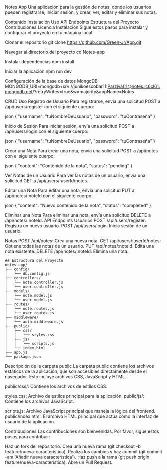 Notes App
Una aplicación para la gestión de notas, donde los usuarios pueden registrarse, iniciar sesión, y crear, ver, editar y eliminar sus notas.

Contenido
Instalación
Uso
API Endpoints
Estructura del Proyecto
Contribuciones
Licencia
Instalación
Sigue estos pasos para instalar y configurar el proyecto en tu máquina local.

Clonar el repositorio
git clone https://github.com/Green-Jr/App.git

Navegar al directorio del proyecto
cd Notes-app

Instalar dependencias
npm install

Iniciar la aplicación
npm run dev

Configuración de la base de datos MongoDB
MONGODB_URI=mongodb+srv://junikoescobar11:Parzival11@notes.ic6cl61.mongodb.net/?retryWrites=true&w=majority&appName=Notes

CRUD
Uso
Registro de Usuario
Para registrarse, envía una solicitud POST a /api/users/register con el siguiente cuerpo:

json
{
  "username": "tuNombreDeUsuario",
  "password": "tuContraseña"
}


Inicio de Sesión
Para iniciar sesión, envía una solicitud POST a /api/users/login con el siguiente cuerpo:

json
{
  "username": "tuNombreDeUsuario",
  "password": "tuContraseña"
}


Crear una Nota
Para crear una nota, envía una solicitud POST a /api/notes con el siguiente cuerpo:

json
{
  "content": "Contenido de la nota",
  "status": "pending"
}


Ver Notas de un Usuario
Para ver las notas de un usuario, envía una solicitud GET a /api/users/:userId/notes.


Editar una Nota
Para editar una nota, envía una solicitud PUT a /api/notes/:noteId con el siguiente cuerpo:

json
{
  "content": "Nuevo contenido de la nota",
  "status": "completed"
}



Eliminar una Nota
Para eliminar una nota, envía una solicitud DELETE a /api/notes/:noteId.
API Endpoints
Usuarios POST /api/users/register: Registra un nuevo usuario. POST /api/users/login: Inicia sesión de un usuario.

Notas POST /api/notes: Crea una nueva nota. GET /api/users/:userId/notes: Obtiene todas las notas de un usuario. PUT /api/notes/:noteId: Edita una nota existente. DELETE /api/notes/:noteId: Elimina una nota.
```
## Estructura del Proyecto
notes-app/
├── config/
│   └── db.config.js
├── controllers/
│   └── note.controller.js
│   └── user.controller.js
├── models/
│   └── note.model.js
│   └── user.model.js
├── routes/
│   └── note.routes.js
│   └── user.routes.js
├── middleware/
│   └── auth.middleware.js
├── public/
│   ├── css/
│   │   └── styles.css
│   ├── js/
│   │   └── scripts.js
│   └── index.html
├── app.js
└── package.json
````
Descripción de la carpeta public La carpeta public contiene los archivos estáticos de la aplicación, que son accesibles directamente desde el navegador. Esto incluye archivos CSS, JavaScript y HTML.

public/css/: Contiene los archivos de estilos CSS.

styles.css: Archivo de estilos principal para la aplicación. public/js/: Contiene los archivos JavaScript.

scripts.js: Archivo JavaScript principal que maneja la lógica del frontend. public/index.html: El archivo HTML principal que actúa como la interfaz de usuario de la aplicación.

Contribuciones Las contribuciones son bienvenidas. Por favor, sigue estos pasos para contribuir:

Haz un fork del repositorio. Crea una nueva rama (git checkout -b feature/nueva-caracteristica). Realiza los cambios y haz commit (git commit -am 'Añadir nueva característica'). Haz push a la rama (git push origin feature/nueva-caracteristica). Abre un Pull Request.
